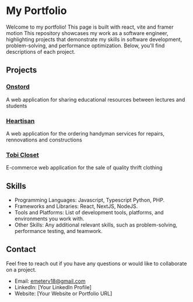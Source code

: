 # My Portfolio

Welcome to my portfolio! This page is built with react, vite and framer motion This repository showcases my work as a software engineer, highlighting projects that demonstrate my skills in software development, problem-solving, and performance optimization. Below, you'll find descriptions of each project.

## Projects
### [Onstord](https://onstord-three.vercel.app)
A web application for sharing educational resources between lectures and students

### [Heartisan](https://heartisan-clients.vercel.app)
A web application for the ordering handyman services for repairs, rennovations and constructions

### [Tobi Closet](https://tc-comm-full.vercel.app)
E-commerce web application for the sale of quality thrift clothing

## Skills
- Programming Languages: Javascript, Typescript Python, PHP.
- Frameworks and Libraries: React, NextJS, NodeJS.
- Tools and Platforms: List of development tools, platforms, and environments you work with.
- Other Skills: Any additional relevant skills, such as problem-solving, performance testing, and teamwork.

## Contact
Feel free to reach out if you have any questions or would like to collaborate on a project.
- Email: [emeterv18@gmail.com]()
- LinkedIn: [Your LinkedIn Profile]
- Website: [Your Website or Portfolio URL]
